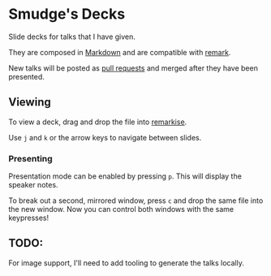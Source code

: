 # Smudge's Decks

Slide decks for talks that I have given.

They are composed in [Markdown](https://en.wikipedia.org/wiki/Markdown) and are compatible with [remark](https://github.com/gnab/remark).

New talks will be posted as [pull requests](../../pulls) and merged after they have been presented.

## Viewing

To view a deck, drag and drop the file into [remarkise](https://remarkjs.com/remarkise).

Use `j` and `k` or the arrow keys to navigate between slides.

### Presenting

Presentation mode can be enabled by pressing `p`. This will display the speaker notes.

To break out a second, mirrored window, press `c` and drop the same file into the new window. Now you can control both windows with the same keypresses!

## TODO:

For image support, I'll need to add tooling to generate the talks locally.
